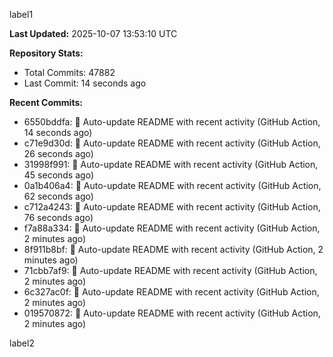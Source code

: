 
label1 
<!-- ACTIVITY_START -->
**Last Updated:** 2025-10-07 13:53:10 UTC

**Repository Stats:**
- Total Commits: 47882
- Last Commit: 14 seconds ago

**Recent Commits:**
- 6550bddfa: 🤖 Auto-update README with recent activity (GitHub Action, 14 seconds ago)
- c71e9d30d: 🤖 Auto-update README with recent activity (GitHub Action, 26 seconds ago)
- 31998f991: 🤖 Auto-update README with recent activity (GitHub Action, 45 seconds ago)
- 0a1b406a4: 🤖 Auto-update README with recent activity (GitHub Action, 62 seconds ago)
- c712a4243: 🤖 Auto-update README with recent activity (GitHub Action, 76 seconds ago)
- f7a88a334: 🤖 Auto-update README with recent activity (GitHub Action, 2 minutes ago)
- 8f911b8bf: 🤖 Auto-update README with recent activity (GitHub Action, 2 minutes ago)
- 71cbb7af9: 🤖 Auto-update README with recent activity (GitHub Action, 2 minutes ago)
- 6c327ac0f: 🤖 Auto-update README with recent activity (GitHub Action, 2 minutes ago)
- 019570872: 🤖 Auto-update README with recent activity (GitHub Action, 2 minutes ago)
<!-- ACTIVITY_END -->

label2
